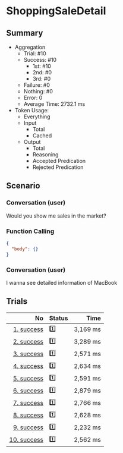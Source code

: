 # ShoppingSaleDetail
## Summary
  - Aggregation
    - Trial: #10
    - Success: #10
      - 1st: #10
      - 2nd: #0
      - 3rd: #0
    - Failure: #0
    - Nothing: #0
    - Error: 0
    - Average Time: 2732.1 ms
  - Token Usage:
    - Everything
    - Input
      - Total
      - Cached
    - Output
      - Total
      - Reasoning
      - Accepted Predication
      - Rejected Predication

## Scenario
### Conversation (user)
Would you show me sales in the market?

### Function Calling
```json
{
  "body": {}
}
```

### Conversation (user)
I wanna see detailed information of MacBook

## Trials
No | Status | Time
---:|:-------|------:
[1. success](./trials/1.success.json) | 1️⃣ | 3,169 ms
[2. success](./trials/2.success.json) | 1️⃣ | 3,289 ms
[3. success](./trials/3.success.json) | 1️⃣ | 2,571 ms
[4. success](./trials/4.success.json) | 1️⃣ | 2,634 ms
[5. success](./trials/5.success.json) | 1️⃣ | 2,591 ms
[6. success](./trials/6.success.json) | 1️⃣ | 2,879 ms
[7. success](./trials/7.success.json) | 1️⃣ | 2,766 ms
[8. success](./trials/8.success.json) | 1️⃣ | 2,628 ms
[9. success](./trials/9.success.json) | 1️⃣ | 2,232 ms
[10. success](./trials/10.success.json) | 1️⃣ | 2,562 ms